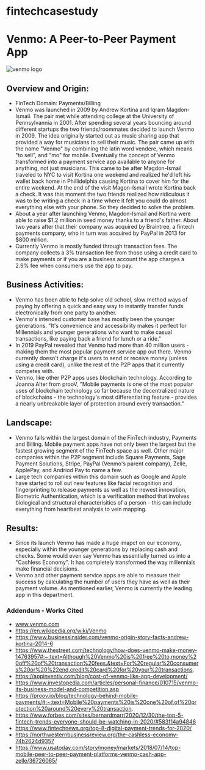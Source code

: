 # fintechcasestudy
# Venmo: A Peer-to-Peer Payment App 

![venmo logo](https://logodix.com/logo/54360.png)

## Overview and Origin:
* FinTech Domain: Payments/Billing
* Venmo was launched in 2009 by Andrew Kortina and Iqram Magdon-Ismail. The pair met while attending college at the University of Pennsylvannia in 2001. After spending several years bouncing around different startups the two friends/roommates decided to launch Venmo in 2009. The idea originally started out as music sharing app that provided a way for musicians to sell their music. The pair came up with the name "Venmo" by combining the latin word vendere, which means "to sell", and "mo" for mobile. Eventually the concept of Venmo transformed into a payment service app available to anyone for anything, not just musicians. This came to be after Magdon-Ismail traveled to NYC to visit Kortina one weekend and realized he'd left his wallet back home in Phillidelphia causing Kortina to cover him for the entire weekend. At the end of the visit Magon-Ismail wrote Kortina back a check. It was this moment the two friends realized how ridiculous it was to be writing a check in a time where it felt you could do almost everything else with your phone. So they decided to solve the problem.
* About a year after launching Venmo, Magdon-Ismail and Kortina were able to raise $1.2 million in seed money thanks to a friend's father. About two years after that their company was acquired by Braintree, a fintech payments company, who in turn was acquired by PayPal in 2013 for $800 million. 
* Currently Venmo is mostly funded through transaction fees. The company collects a 3% transaction fee from those using a credit card to make payments or if you are a business account the app charges a 2.9% fee when consumers use the app to pay. 


## Business Activities:
* Venmo has been able to help solve old school, slow method ways of paying by offering a quick and easy way to instantly transfer funds electronically from one party to another. 
* Venmo's intended customer base has mostly been the younger generations. "It's convenience and accessibility makes it perfect for Millennials and younger generations who want to make casual transactions, like paying back a friend for lunch or a ride."
* In 2019 PayPal revealed that Venmo had more than 40 million users - making them the most popular payment service app out there. Venmo currently doesn't charge it's users to send or receive money (unless using a credit card), unlike the rest of the P2P apps that it currently competes with. 
* Venmo, like other P2P apps uses blockchain technology. According to Joanna Alter from prooV, "Mobile payments is one of the most popular uses of blockchain technology so far because the decentralized nature of blockchains - the technology's most differentiating feature - provides a nearly unbreakable layer of protection around every transaction."

## Landscape:

* Venmo falls within the largest domain of the FinTech industry, Payments and Billing. Mobile payment apps have not only been the largest but the fastest growing segment of the FinTech space as well. Other major companies within the P2P segment include Square Payments, Sage Payment Solutions, Stripe, PayPal (Venmo's parent company), Zelle, ApplePay, and Andriod Pay to name a few.
* Large tech companies within this domain such as Google and Apple have started to roll out new features like facial recognition and fingerprinting to release payments as well as the newest innovation, Biometric Authentication, which is a verification method that involves biological and structural characterisitics of a person - this can include everything from heartbeat analysis to vein mapping. 

## Results:

* Since its launch Venmo has made a huge imapct on our economy, especially within the younger generations by replacing cash and checks. Some would even say Venmo has essentially turned us into a "Cashless Economy". It has completely transformed the way millennials make financial decisions. 
* Venmo and other payment service apps are able to measure their success by calculating the number of users they have as well as their payment volume. As mentioned earlier, Venmo is currently the leading app in this department.

### Addendum - Works Cited
* www.venmo.com
* https://en.wikipedia.org/wiki/Venmo
* https://www.businessinsider.com/venmo-origin-story-facts-andrew-kortina-2014-6
* https://www.thestreet.com/technology/how-does-venmo-make-money-14763957#:~:text=Although%20Venmo%20is%20free%20to,money%20off%20of%20transaction%20fees.&text=For%20regular%20consumers%20or%20%22end,credit%20card%20for%20your%20transactions.
* https://appinventiv.com/blog/cost-of-venmo-like-app-development/
* https://www.investopedia.com/articles/personal-finance/010715/venmo-its-business-model-and-competition.asp
* https://proov.io/blog/technology-behind-mobile-payments/#:~:text=Mobile%20payments%20is%20one%20of,of%20protection%20around%20every%20transaction.
* https://www.forbes.com/sites/bernardmarr/2020/12/30/the-top-5-fintech-trends-everyone-should-be-watching-in-2020/#583f14a94846
* https://www.fintechnews.org/top-8-digital-payment-trends-for-2020/
* https://northwesternbusinessreview.org/the-cashless-economy-74b2624d9357
* https://www.usatoday.com/story/money/markets/2018/07/14/top-mobile-peer-to-peer-payment-platforms-venmo-cash-app-zelle/36726065/



